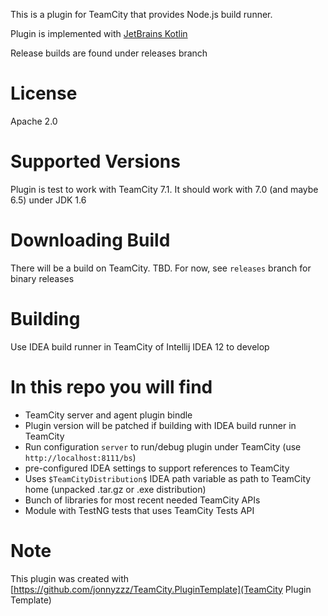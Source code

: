 This is a plugin for TeamCity that provides Node.js build runner. 

Plugin is implemented with [JetBrains Kotlin](http://kotlin.jetbrains.org/)

Release builds are found under releases branch

License
==========
Apache 2.0


Supported Versions
==================

Plugin is test to work with TeamCity 7.1. 
It should work with 7.0 (and maybe 6.5) under JDK 1.6


Downloading Build
=================

There will be a build on TeamCity. TBD.
For now, see `releases` branch for binary releases


Building
=========

Use IDEA build runner in TeamCity of
Intellij IDEA 12 to develop


In this repo you will find
=============================
- TeamCity server and agent plugin bindle
- Plugin version will be patched if building with IDEA build runner in TeamCity
- Run configuration `server` to run/debug plugin under TeamCity (use `http://localhost:8111/bs`)
- pre-configured IDEA settings to support references to TeamCity
- Uses `$TeamCityDistribution$` IDEA path variable as path to TeamCity home (unpacked .tar.gz or .exe distribution)
- Bunch of libraries for most recent needed TeamCity APIs
- Module with TestNG tests that uses TeamCity Tests API


Note
====

This plugin was created with [https://github.com/jonnyzzz/TeamCity.PluginTemplate](TeamCity Plugin Template)
